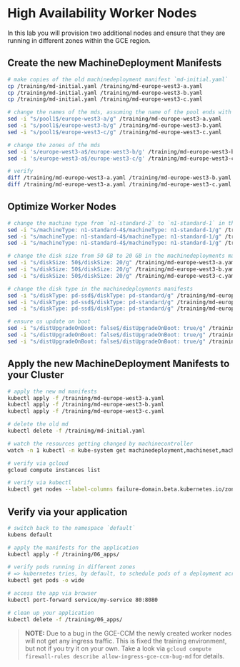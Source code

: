 # High Availability Worker Nodes

In this lab you will provision two additional nodes and ensure that they are running in different zones within the GCE region.

## Create the new MachineDeployment Manifests

```bash
# make copies of the old machinedeployment manifest `md-initial.yaml`
cp /training/md-initial.yaml /training/md-europe-west3-a.yaml
cp /training/md-initial.yaml /training/md-europe-west3-b.yaml
cp /training/md-initial.yaml /training/md-europe-west3-c.yaml

# change the names of the mds, assuming the name of the pool ends with `pool1`
sed -i "s/pool1$/europe-west3-a/g" /training/md-europe-west3-a.yaml
sed -i "s/pool1$/europe-west3-b/g" /training/md-europe-west3-b.yaml
sed -i "s/pool1$/europe-west3-c/g" /training/md-europe-west3-c.yaml

# change the zones of the mds
sed -i 's/europe-west3-a$/europe-west3-b/g' /training/md-europe-west3-b.yaml
sed -i 's/europe-west3-a$/europe-west3-c/g' /training/md-europe-west3-c.yaml

# verify
diff /training/md-europe-west3-a.yaml /training/md-europe-west3-b.yaml
diff /training/md-europe-west3-a.yaml /training/md-europe-west3-c.yaml
```

## Optimize Worker Nodes

```bash
# change the machine type from `n1-standard-2` to `n1-standard-1` in the machinedeployments manifests
sed -i "s/machineType: n1-standard-4$/machineType: n1-standard-1/g" /training/md-europe-west3-a.yaml
sed -i "s/machineType: n1-standard-4$/machineType: n1-standard-1/g" /training/md-europe-west3-b.yaml
sed -i "s/machineType: n1-standard-4$/machineType: n1-standard-1/g" /training/md-europe-west3-c.yaml

# change the disk size from 50 GB to 20 GB in the machinedeployments manifests
sed -i "s/diskSize: 50$/diskSize: 20/g" /training/md-europe-west3-a.yaml
sed -i "s/diskSize: 50$/diskSize: 20/g" /training/md-europe-west3-b.yaml
sed -i "s/diskSize: 50$/diskSize: 20/g" /training/md-europe-west3-c.yaml

# change the disk type in the machinedeployments manifests
sed -i "s/diskType: pd-ssd$/diskType: pd-standard/g" /training/md-europe-west3-a.yaml
sed -i "s/diskType: pd-ssd$/diskType: pd-standard/g" /training/md-europe-west3-b.yaml
sed -i "s/diskType: pd-ssd$/diskType: pd-standard/g" /training/md-europe-west3-c.yaml

# ensure os update on boot
sed -i "s/distUpgradeOnBoot: false$/distUpgradeOnBoot: true/g" /training/md-europe-west3-a.yaml
sed -i "s/distUpgradeOnBoot: false$/distUpgradeOnBoot: true/g" /training/md-europe-west3-b.yaml
sed -i "s/distUpgradeOnBoot: false$/distUpgradeOnBoot: true/g" /training/md-europe-west3-c.yaml
```

## Apply the new MachineDeployment Manifests to your Cluster

```bash
# apply the new md manifests
kubectl apply -f /training/md-europe-west3-a.yaml
kubectl apply -f /training/md-europe-west3-b.yaml
kubectl apply -f /training/md-europe-west3-c.yaml

# delete the old md
kubectl delete -f /training/md-initial.yaml

# watch the resources getting changed by machinecontroller
watch -n 1 kubectl -n kube-system get machinedeployment,machineset,machine,node

# verify via gcloud
gcloud compute instances list

# verify via kubectl
kubectl get nodes --label-columns failure-domain.beta.kubernetes.io/zone
```

## Verify via your application

```bash
# switch back to the namespace `default`
kubens default

# apply the manifests for the application
kubectl apply -f /training/06_apps/

# verify pods running in different zones
# => kubernetes tries, by default, to schedule pods of a deployment across the available worker nodes
kubectl get pods -o wide

# access the app via browser
kubectl port-forward service/my-service 80:8080

# clean up your application
kubectl delete -f /training/06_apps/
```

>**NOTE:**
> Due to a bug in the GCE-CCM the newly created worker nodes will not get any ingress traffic. This is fixed the training environment, but not if you try it on your own.
> Take a look via `gcloud compute firewall-rules describe allow-ingress-gce-ccm-bug-md` for details.
